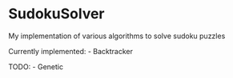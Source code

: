 # SudokuSolver
My implementation of various algorithms to solve sudoku puzzles

Currently implemented:
    - Backtracker

TODO:
    - Genetic 
